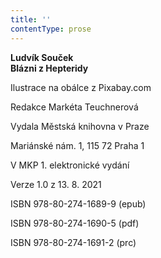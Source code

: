 ```yaml
---
title: ''
contentType: prose
---
```


**Ludvík Souček  
Blázni z Hepteridy**

Ilustrace na obálce z Pixabay.com

Redakce Markéta Teuchnerová

Vydala Městská knihovna v Praze

Mariánské nám. 1, 115 72 Praha 1

V MKP 1. elektronické vydání

Verze 1.0 z 13. 8. 2021

ISBN 978-80-274-1689-9 (epub)

ISBN 978-80-274-1690-5 (pdf)

ISBN 978-80-274-1691-2 (prc)
